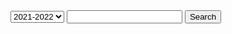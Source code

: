 <meta charset="utf-8">
<head>
    <title>Visualize Stanford Prerequisites</title>
</head>
<body>
<script src="https://ajax.googleapis.com/ajax/libs/jquery/3.5.1/jquery.min.js"></script>
<script src="//d3js.org/d3.v5.min.js"></script>
<script src="https://unpkg.com/@hpcc-js/wasm@0.3.11/dist/index.min.js"></script>
<script src="https://unpkg.com/d3-graphviz@3.0.5/build/d3-graphviz.js"></script>
<div>
    <select name="years" id="years">
        <option value="2021-2022">2021-2022</option>
        <option value="2020-2021">2020-2021</option>
        <option value="2019-2020">2019-2020</option>
    </select>
    <input type="search" id="mySearchBox" name="q">
    <button id="myButton">Search</button>
</div>
<div id="graph" style="text-align: center;"></div>
<script src="scripts/grapher.js"></script>
</body>
